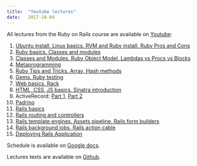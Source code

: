 ```yaml
---
title:  "Youtube lectures"
date:   2017-10-04
---
```

All lectures from the Ruby on Rails course are available on [Youtube](https://www.youtube.com/watch?v=x75YRjBV-w0&list=PL9LUlh0qu4656iJ4J8gMfOE6YiZ4QJ5bl):
1. [Ubuntu install. Linux basics. RVM and Ruby install. Ruby Pros and Cons](https://youtu.be/x75YRjBV-w0)
2. [Ruby basics. Classes and modules](https://youtu.be/t7r9qeLuy5M)
3. [Classes and Modules. Ruby Object Model. Lambdas vs Procs vs Blocks](https://youtu.be/b_IgPqu8-7c)
4. [Metaprogramming](https://youtu.be/P4KvsTOE968)
5. [Ruby Tips and Tricks. Array, Hash methods](https://youtu.be/YGIQ7LR5oYU)
6. [Gems. Ruby testing](https://youtu.be/S-7q2P4VpLg)
7. [Web basics. Rack](https://youtu.be/HsVSI6ODXw4)
8. [HTML, CSS, JS basics. Sinatra introduction](https://youtu.be/Nqeepz1qw0o)
9. ActiveRecord: [Part 1](https://youtu.be/_VeSBoAmOD8), [Part 2](https://youtu.be/mKKHXSPk8eo)
10. [Padrino](https://youtu.be/OVSCX5Jh8jw)
11. [Rails basics](https://youtu.be/e7PPNijw1V4)
12. [Rails routing and controllers](https://youtu.be/iCOvrHBf4Jg)
13. [Rails template engines. Assets pipeline. Rails form builders](https://youtu.be/N4L1XPPrSMg)
14. [Rails background jobs. Rails action cable](https://youtu.be/J3ibzAU4Dro)
15. [Deploying Rails Application](https://youtu.be/_xLn0juHZAU)

Schedule is available on [Google docs](https://docs.google.com/spreadsheets/d/123BdCumkADR86IJxF5orfNEfTPiC0tOLaqeFdol83qg/edit#gid=0).

Lectures texts are available on [Github](https://github.com/Saicheg/courses.git).
